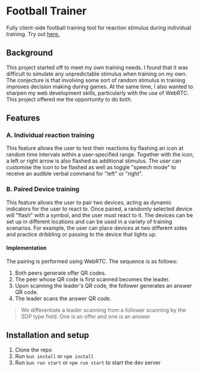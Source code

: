 # Football Trainer

Fully client-side football training tool for reaction stimulus during individual training. Try out [here.](https://seanl01.github.io/football-trainer)

## Background

This project started off to meet my own training needs. I found that it was difficult to simulate any unpredictable stimulus when training on my own. The conjecture is that involving some sort of random stimulus in training improves decision making during games. At the same time, I also wanted to sharpen my web development skills, particularly with the use of WebRTC. This project offered me the opportunity to do both.

## Features

### A. Individual reaction training
This feature allows the user to test their reactions by flashing an icon at random time intervals within a user-specified range. Together with the icon, a left or right arrow is also flashed as additional stimulus. The user can customise the icon to be flashed as well as toggle "speech mode" to receive an audible verbal command for "left" or "right".

### B. Paired Device training

This feature allows the user to pair two devices, acting as dynamic indicators for the user to react to. Once paired, a randomly selected device will "flash" with a symbol, and the user must react to it. The devices can be set up in different locations and can be used in a variety of training scenarios. For example, the user can place devices at two different sides and practice dribbling or passing to the device that lights up.

#### **Implementation**

The pairing is performed using WebRTC. The sequence is as follows:

1. Both peers generate offer QR codes.
1. The peer whose QR code is first scanned becomes the leader.
1. Upon scanning the leader's QR code, the follower generates an answer QR code.
1. The leader scans the answer QR code.

> We differentiate a leader scanning from a follower scanning by the SDP type field. One is an offer and one is an answer

## Installation and setup
1. Clone the repo
2. Run `bun install` or `npm install`
3. Run `bun run start` or `npm run start` to start the dev server
